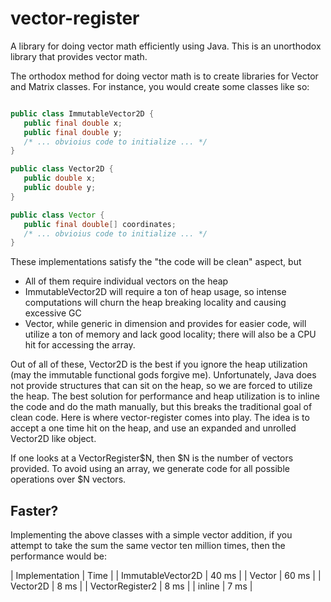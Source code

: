 vector-register
===============

A library for doing vector math efficiently using Java. This is an unorthodox library that provides vector math.

The orthodox method for doing vector math is to create libraries for Vector and Matrix classes. For instance, you would create some classes like so: 

```java

public class ImmutableVector2D {
   public final double x;
   public final double y;
   /* ... obvioius code to initialize ... */
}

public class Vector2D {
   public double x;
   public double y;
}

public class Vector {
   public final double[] coordinates;
   /* ... obvioius code to initialize ... */
}

```

These implementations satisfy the "the code will be clean" aspect, but

* All of them require individual vectors on the heap
* ImmutableVector2D will require a ton of heap usage, so intense computations will churn the heap breaking locality and causing excessive GC
* Vector, while generic in dimension and provides for easier code, will utilize a ton of memory and lack good locality; there will also be a CPU hit for accessing the array.

Out of all of these, Vector2D is the best if you ignore the heap utilization (may the immutable functional gods forgive me). Unfortunately, Java does not provide structures that can sit on the heap, so we are forced to utilize the heap. The best solution for performance and heap utilization is to inline the code and do the math manually, but this breaks the traditional goal of clean code. Here is where vector-register comes into play. The idea is to accept a one time hit on the heap, and use an expanded and unrolled Vector2D like object.

If one looks at a VectorRegister$N, then $N is the number of vectors provided. To avoid using an array, we generate code for all possible operations over $N vectors.

## Faster?

Implementing the above classes with a simple vector addition, if you attempt to take the sum the same vector ten million times, then the performance would be:

| Implementation | Time |
| ImmutableVector2D | 40 ms |
| Vector | 60 ms |
| Vector2D | 8 ms |
| VectorRegister2 | 8 ms |
| inline | 7 ms |
